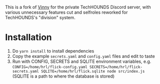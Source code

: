 This is a fork of [Vinny](https://github.com/k2l8m11n2/vinny) for the private TechHOUNDS Discord server, with various unnecessary features cut and selfroles reworked for TechHOUNDS's "division" system.

# Installation

1. Do `yarn install` to install dependencies
2. Copy the example `secrets.yaml` and `config.yaml` files and edit to taste
3. Run with CONFIG, SECRETS and SQLITE environment variables, e.g.
   `CONFIG=/home/hrl/flick-config.yaml SECRETS=/home/hrl/flick-secrets.yaml SQLITE=/home/hrl/flick.sqlite node src/index.js`
   (SQLITE is a path to where the database is stored)
